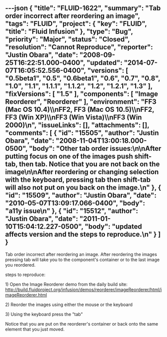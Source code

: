---json
{
  "title": "FLUID-1622",
  "summary": "Tab order incorrect after reordering an image",
  "tags": "FLUID",
  "project": {
    "key": "FLUID",
    "title": "Fluid Infusion"
  },
  "type": "Bug",
  "priority": "Major",
  "status": "Closed",
  "resolution": "Cannot Reproduce",
  "reporter": "Justin Obara",
  "date": "2008-09-25T16:22:51.000-0400",
  "updated": "2014-07-07T16:05:52.556-0400",
  "versions": [
    "0.5beta1",
    "0.5",
    "0.6beta1",
    "0.6",
    "0.7",
    "0.8",
    "1.0",
    "1.1",
    "1.1.1",
    "1.1.2",
    "1.2",
    "1.2.1",
    "1.3"
  ],
  "fixVersions": [
    "1.5"
  ],
  "components": [
    "Image Reorderer",
    "Reorderer"
  ],
  "environment": "FF3 (Mac OS 10.4)\\\nFF2, FF3 (Mac OS 10.5)\\\nFF2, FF3 (Win XP)\\\nFF3 (Win Vista)\\\nFF3 (Win 2000)\n",
  "issueLinks": [],
  "attachments": [],
  "comments": [
    {
      "id": "15505",
      "author": "Justin Obara",
      "date": "2008-11-04T13:00:18.000-0500",
      "body": "Other tab order issues:\n\nAfter putting focus on one of the images push shift-tab, then tab. Notice that you are not back on the image\n\nAfter reordering or changing selection with the keyboard, pressing tab then shift-tab will also not put on you back on the image.\n"
    },
    {
      "id": "15509",
      "author": "Justin Obara",
      "date": "2010-05-07T13:09:17.066-0400",
      "body": "a11y issue\n"
    },
    {
      "id": "15512",
      "author": "Justin Obara",
      "date": "2011-01-10T15:04:12.227-0500",
      "body": "updated affects version and the steps to reproduce.\n"
    }
  ]
}
---
Tab order incorrect after reordering an image. After reordering the images pressing tab will take you to the component's container or to the last image you reordered.

steps to reproduce:

1\) Open the Image Reorderer demo from the daily build site:\
<http://build.fluidproject.org/infusion/demos/reorderer/imageReorderer/html/imageReorderer.html>

2\) Reorder the images using either the mouse or the keyboard

3\) Using the keyboard press the "tab"

Notice that you are put on the reorderer's container or back onto the same element that you just moved.

        